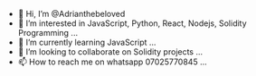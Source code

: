 - 👋 Hi, I’m @Adrianthebeloved
- 👀 I’m interested in JavaScript, Python, React, Nodejs, Solidity Programming ...
- 🌱 I’m currently learning JavaScript ...
- 💞️ I’m looking to collaborate on Solidity projects ...
- 📫 How to reach me on whatsapp 07025770845  ...

<!---
Adrianthebeloved/Adrianthebeloved is a ✨ special ✨ repository because its `README.md` (this file) appears on your GitHub profile.
You can click the Preview link to take a look at your changes.
--->
